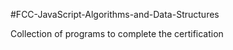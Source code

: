 #FCC-JavaScript-Algorithms-and-Data-Structures

Collection of programs to complete the certification
